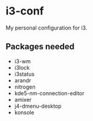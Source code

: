 i3-conf
=======

My personal configuration for i3.

Packages needed
---------------
- i3-wm
- i3lock
- i3status
- arandr
- nitrogen
- kde5-nm-connection-editor
- amixer
- j4-dmenu-desktop
- konsole
